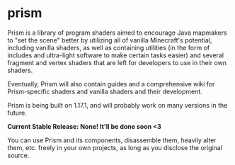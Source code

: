 # prism 

Prism is a library of program shaders aimed to encourage Java mapmakers to "set the scene" better by utilizing all of vanilla Minecraft's potential, including vanilla shaders, as well as containing utilities (in the form of includes and ultra-light software to make certain tasks easier) and several fragment and vertex shaders that are left for developers to use in their own shaders.

Eventually, Prism will also contain guides and a comprehensive wiki for Prism-specific shaders and vanilla shaders and their development.

Prism is being built on 1.17.1, and will probably work on many versions in the future.

**Current Stable Release: None! It'll be done soon <3**

You can use Prism and its components, disassemble them, heavily alter them, etc. freely in your own projects, as long as you disclose the original source.
